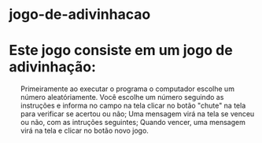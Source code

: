 # jogo-de-adivinhacao

<h1>Este jogo consiste em um jogo de adivinhação: </h1>

<ul>
Primeiramente ao executar o programa o computador escolhe um número aleatóriamente.
Você escolhe um número seguindo as instruções e informa no campo na tela
clicar no botão "chute" na tela para verificar se acertou ou não;
Uma mensagem virá na tela se venceu ou não, com as intruções seguintes;
Quando vencer, uma mensagem virá na tela e clicar no botão novo jogo.
</ul>

